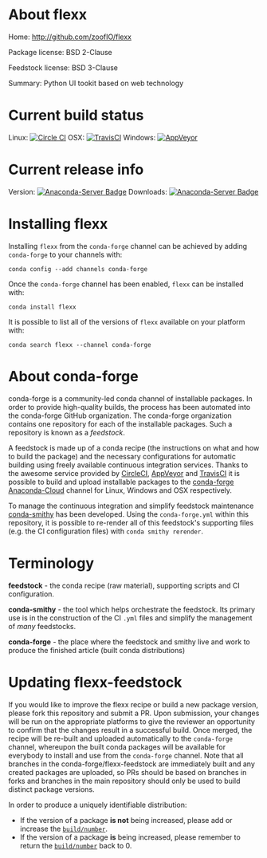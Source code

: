About flexx
===========

Home: http://github.com/zoofIO/flexx

Package license: BSD 2-Clause

Feedstock license: BSD 3-Clause

Summary: Python UI tookit based on web technology



Current build status
====================

Linux: [![Circle CI](https://circleci.com/gh/conda-forge/flexx-feedstock.svg?style=shield)](https://circleci.com/gh/conda-forge/flexx-feedstock)
OSX: [![TravisCI](https://travis-ci.org/conda-forge/flexx-feedstock.svg?branch=master)](https://travis-ci.org/conda-forge/flexx-feedstock)
Windows: [![AppVeyor](https://ci.appveyor.com/api/projects/status/github/conda-forge/flexx-feedstock?svg=True)](https://ci.appveyor.com/project/conda-forge/flexx-feedstock/branch/master)

Current release info
====================
Version: [![Anaconda-Server Badge](https://anaconda.org/conda-forge/flexx/badges/version.svg)](https://anaconda.org/conda-forge/flexx)
Downloads: [![Anaconda-Server Badge](https://anaconda.org/conda-forge/flexx/badges/downloads.svg)](https://anaconda.org/conda-forge/flexx)

Installing flexx
================

Installing `flexx` from the `conda-forge` channel can be achieved by adding `conda-forge` to your channels with:

```
conda config --add channels conda-forge
```

Once the `conda-forge` channel has been enabled, `flexx` can be installed with:

```
conda install flexx
```

It is possible to list all of the versions of `flexx` available on your platform with:

```
conda search flexx --channel conda-forge
```


About conda-forge
=================

conda-forge is a community-led conda channel of installable packages.
In order to provide high-quality builds, the process has been automated into the
conda-forge GitHub organization. The conda-forge organization contains one repository
for each of the installable packages. Such a repository is known as a *feedstock*.

A feedstock is made up of a conda recipe (the instructions on what and how to build
the package) and the necessary configurations for automatic building using freely
available continuous integration services. Thanks to the awesome service provided by
[CircleCI](https://circleci.com/), [AppVeyor](http://www.appveyor.com/)
and [TravisCI](https://travis-ci.org/) it is possible to build and upload installable
packages to the [conda-forge](https://anaconda.org/conda-forge)
[Anaconda-Cloud](http://docs.anaconda.org/) channel for Linux, Windows and OSX respectively.

To manage the continuous integration and simplify feedstock maintenance
[conda-smithy](http://github.com/conda-forge/conda-smithy) has been developed.
Using the ``conda-forge.yml`` within this repository, it is possible to re-render all of
this feedstock's supporting files (e.g. the CI configuration files) with ``conda smithy rerender``.


Terminology
===========

**feedstock** - the conda recipe (raw material), supporting scripts and CI configuration.

**conda-smithy** - the tool which helps orchestrate the feedstock.
                   Its primary use is in the construction of the CI ``.yml`` files
                   and simplify the management of *many* feedstocks.

**conda-forge** - the place where the feedstock and smithy live and work to
                  produce the finished article (built conda distributions)


Updating flexx-feedstock
========================

If you would like to improve the flexx recipe or build a new
package version, please fork this repository and submit a PR. Upon submission,
your changes will be run on the appropriate platforms to give the reviewer an
opportunity to confirm that the changes result in a successful build. Once
merged, the recipe will be re-built and uploaded automatically to the
`conda-forge` channel, whereupon the built conda packages will be available for
everybody to install and use from the `conda-forge` channel.
Note that all branches in the conda-forge/flexx-feedstock are
immediately built and any created packages are uploaded, so PRs should be based
on branches in forks and branches in the main repository should only be used to
build distinct package versions.

In order to produce a uniquely identifiable distribution:
 * If the version of a package **is not** being increased, please add or increase
   the [``build/number``](http://conda.pydata.org/docs/building/meta-yaml.html#build-number-and-string).
 * If the version of a package **is** being increased, please remember to return
   the [``build/number``](http://conda.pydata.org/docs/building/meta-yaml.html#build-number-and-string)
   back to 0.
